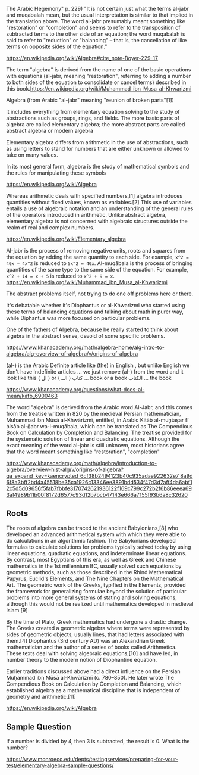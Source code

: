 The Arabic Hegemony" p. 229) "It is not certain just what the terms al-jabr and muqabalah mean, but the usual interpretation is similar to that implied in the translation above. The word al-jabr presumably meant something like "restoration" or "completion" and seems to refer to the transposition of subtracted terms to the other side of an equation; the word muqabalah is said to refer to "reduction" or "balancing" – that is, the cancellation of like terms on opposite sides of the equation."

https://en.wikipedia.org/wiki/Algebra#cite_note-Boyer-229-17


The term "algebra" is derived from the name of one of the basic operations with equations (al-jabr, meaning "restoration", referring to adding a number to both sides of the equation to consolidate or cancel terms) described in this book.https://en.wikipedia.org/wiki/Muhammad_ibn_Musa_al-Khwarizmi

Algebra (from Arabic "al-jabr" meaning "reunion of broken parts"[1])

it includes everything from elementary equation solving to the study of abstractions such as groups, rings, and fields. The more basic parts of algebra are called elementary algebra; the more abstract parts are called abstract algebra or modern algebra

Elementary algebra differs from arithmetic in the use of abstractions, such as using letters to stand for numbers that are either unknown or allowed to take on many values.

In its most general form, algebra is the study of mathematical symbols and the rules for manipulating these symbols

https://en.wikipedia.org/wiki/Algebra

Whereas arithmetic deals with specified numbers,[1] algebra introduces quantities without fixed values, known as variables.[2] This use of variables entails a use of algebraic notation and an understanding of the general rules of the operators introduced in arithmetic. Unlike abstract algebra, elementary algebra is not concerned with algebraic structures outside the realm of real and complex numbers.

https://en.wikipedia.org/wiki/Elementary_algebra

Al-jabr is the process of removing negative units, roots and squares from the equation by adding the same quantity to each side. For example, `x^2 = 40x − 4x^2` is reduced to `5x^2 = 40x`. Al-muqābala is the process of bringing quantities of the same type to the same side of the equation. For example, `x^2 + 14 = x + 5` is reduced to `x^2 + 9 = x`.
https://en.wikipedia.org/wiki/Muhammad_ibn_Musa_al-Khwarizmi

The abstract problems itself, not trying to do one off problems here or there.

It's debatable whether it's Diophantus or al-Khwarizmi who started using these terms of balancing equations and talking about math in purer way, while Diphantus was more focused on particular problems.

One of the fathers of Algebra, because he really started to think about algebra in the abstract sense, devoid of some specific problems.

https://www.khanacademy.org/math/algebra-home/alg-intro-to-algebra/alg-overview-of-algebra/v/origins-of-algebra

(al-) is the Arabic Definite article like (the) in English , but unlike English we don't have Indefinite articles ... we just remove (al-) from the word 
and it look like this ( ال ) or ( الــ )
كتاب ... book or a book
الكتاب ... the book

https://www.khanacademy.org/questions/what-does-al-mean/kafb_6900463

The word "algebra" is derived from the Arabic word Al-Jabr, and this comes from the treatise written in 820 by the medieval Persian mathematician, Muhammad ibn Mūsā al-Khwārizmī, entitled, in Arabic Kitāb al-muḫtaṣar fī ḥisāb al-ğabr wa-l-muqābala, which can be translated as The Compendious Book on Calculation by Completion and Balancing. The treatise provided for the systematic solution of linear and quadratic equations. Although the exact meaning of the word al-jabr is still unknown, most historians agree that the word meant something like "restoration", "completion"

https://www.khanacademy.org/math/algebra/introduction-to-algebra/overview-hist-alg/v/origins-of-algebra?qa_expand_key=kaencrypted_6cf38b2494123b40c935adae922632e7_8a9d6f8a3bff2bd4a45518be35ca1926c13346ee3891bdd534f47d3d7aff4da6abf12c5d5d09656f5fab7fbbfe3170742621936122f169c799c272b2f6b86eeea693af4989b11b00f8172d6577c93d12b7bcb47143e666a7155f93b6a8c32620

## Roots

The roots of algebra can be traced to the ancient Babylonians,[8] who developed an advanced arithmetical system with which they were able to do calculations in an algorithmic fashion. The Babylonians developed formulas to calculate solutions for problems typically solved today by using linear equations, quadratic equations, and indeterminate linear equations. By contrast, most Egyptians of this era, as well as Greek and Chinese mathematics in the 1st millennium BC, usually solved such equations by geometric methods, such as those described in the Rhind Mathematical Papyrus, Euclid's Elements, and The Nine Chapters on the Mathematical Art. The geometric work of the Greeks, typified in the Elements, provided the framework for generalizing formulae beyond the solution of particular problems into more general systems of stating and solving equations, although this would not be realized until mathematics developed in medieval Islam.[9]

By the time of Plato, Greek mathematics had undergone a drastic change. The Greeks created a geometric algebra where terms were represented by sides of geometric objects, usually lines, that had letters associated with them.[4] Diophantus (3rd century AD) was an Alexandrian Greek mathematician and the author of a series of books called Arithmetica. These texts deal with solving algebraic equations,[10] and have led, in number theory to the modern notion of Diophantine equation.

Earlier traditions discussed above had a direct influence on the Persian Muḥammad ibn Mūsā al-Khwārizmī (c. 780–850). He later wrote The Compendious Book on Calculation by Completion and Balancing, which established algebra as a mathematical discipline that is independent of geometry and arithmetic.[11]

https://en.wikipedia.org/wiki/Algebra

## Sample Question

If a number is divided by 4, then 3 is subtracted, the result is 0. What is the number?

https://www.monroecc.edu/depts/testingservices/preparing-for-your-test/elementary-algebra-sample-questions/
